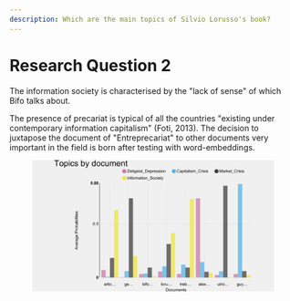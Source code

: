 ```yaml
---
description: Which are the main topics of Silvio Lorusso's book?
---
```


# Research Question 2

The information society is characterised by the "lack of sense" of which Bifo talks about.

The presence of precariat is typical of all the countries "existing under contemporary information capitalism" (Foti, 2013). The decision to juxtapose the document of "Entreprecariat" to other documents very important in the field is born after testing with word-embeddings.

<figure><img src="https://raw.githubusercontent.com/Entreprecariat/Entreprecariat/main/.gitbook/assets/TopicsByDocument.JPG" alt=""><figcaption></figcaption></figure>
